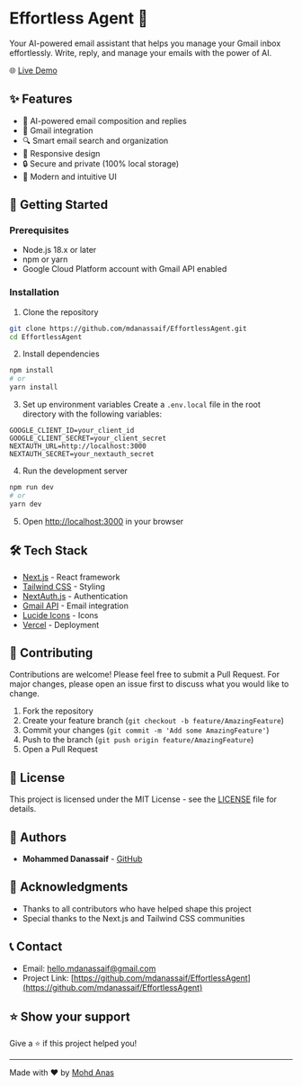 # Effortless Agent 🤖

Your AI-powered email assistant that helps you manage your Gmail inbox effortlessly. Write, reply, and manage your emails with the power of AI.

🌐 [Live Demo](https://effortless-agent.vercel.app)

## ✨ Features

- 🤖 AI-powered email composition and replies
- 📧 Gmail integration
- 🔍 Smart email search and organization
- 📱 Responsive design
- 🔒 Secure and private (100% local storage)
- 🎨 Modern and intuitive UI

## 🚀 Getting Started

### Prerequisites

- Node.js 18.x or later
- npm or yarn
- Google Cloud Platform account with Gmail API enabled

### Installation

1. Clone the repository
```bash
git clone https://github.com/mdanassaif/EffortlessAgent.git
cd EffortlessAgent
```

2. Install dependencies
```bash
npm install
# or
yarn install
```

3. Set up environment variables
Create a `.env.local` file in the root directory with the following variables:
```env
GOOGLE_CLIENT_ID=your_client_id
GOOGLE_CLIENT_SECRET=your_client_secret
NEXTAUTH_URL=http://localhost:3000
NEXTAUTH_SECRET=your_nextauth_secret
```

4. Run the development server
```bash
npm run dev
# or
yarn dev
```

5. Open [http://localhost:3000](http://localhost:3000) in your browser

## 🛠️ Tech Stack

- [Next.js](https://nextjs.org/) - React framework
- [Tailwind CSS](https://tailwindcss.com/) - Styling
- [NextAuth.js](https://next-auth.js.org/) - Authentication
- [Gmail API](https://developers.google.com/gmail/api) - Email integration
- [Lucide Icons](https://lucide.dev/) - Icons
- [Vercel](https://vercel.com) - Deployment

## 🤝 Contributing

Contributions are welcome! Please feel free to submit a Pull Request. For major changes, please open an issue first to discuss what you would like to change.

1. Fork the repository
2. Create your feature branch (`git checkout -b feature/AmazingFeature`)
3. Commit your changes (`git commit -m 'Add some AmazingFeature'`)
4. Push to the branch (`git push origin feature/AmazingFeature`)
5. Open a Pull Request

## 📝 License

This project is licensed under the MIT License - see the [LICENSE](LICENSE) file for details.

## 👥 Authors

- **Mohammed Danassaif** - [GitHub](https://github.com/mdanassaif)

## 🙏 Acknowledgments

- Thanks to all contributors who have helped shape this project
- Special thanks to the Next.js and Tailwind CSS communities

## 📞 Contact

- Email: hello.mdanassaif@gmail.com
- Project Link: [https://github.com/mdanassaif/EffortlessAgent](https://github.com/mdanassaif/EffortlessAgent)

## ⭐ Show your support

Give a ⭐️ if this project helped you!

---

Made with ❤️ by [Mohd Anas](https://github.com/mdanassaif)